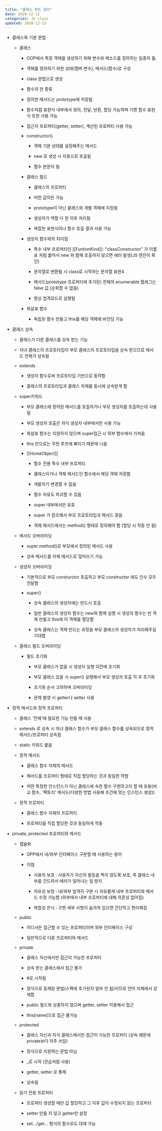 ```yaml
---
title: "클래스 파트 정리"
date: 2020-12-12
categories: JS class
updated: 2020-12-13
---
```


- 클래스와 기본 문법

  - 클래스

    - OOP에서 특정 객체를 생성하기 위해 변수와 메소드를 정의하는 일종의 틀.

    - 객체를 정의하기 위한 상태(멤버 변수), 메서드(함수)로 구성

    - class 문법으로 생성

    - 함수의 한 종류

    - 정의한 메서드는 prototype에 저장됨

    - 함수처럼 표현식 내부에서 정의, 전달, 반환, 할당 가능하며 기명 함수 표현식 또한 사용 가능

    - 접근자 프로퍼티(getter, setter), 계산된 프로퍼티 사용 가능

    - constructor()

      - 객체 기본 상태를 설정해주는 메서드

      - new 로 생성 시 자동으로 호출됨

      - 함수 본문이 됨

    - 클래스 필드

      - 클래스의 프로퍼티

      - 어떤 값이든 가능

      - prototype이 아닌 클래스와 개별 객체에 지정됨

      - 생성자가 역할 다 한 이후 처리됨

      - 복잡한 표현식이나 함수 호출 결과 사용 가능

    - 생성자 함수와의 차이점

      - 특수 내부 프로퍼티인 [[FuntionKind]]: "classConstructor" 가 이름표 처럼 붙어서 new 와 함께 호출하지 않으면 에러 발생(JS 엔진이 확인)

      - 문자열로 변환될 시 class로 시작하는 문자열 표현4

      - 메서드(prototype 프로퍼티에 추가된) 전체의 enumerable 플래그는 false 값.(순회할 수 없음)

      - 항상 엄격모드로 실행됨

    - 화살표 함수

      - 독립된 함수 만들고 this를 해당 객체에 바인딩 가능

- 클래스 상속

  - 클래스가 다른 클래스를 상속 받는 기능

  - 자녀 클래스의 프로토타입이 부모 클래스의 프로토타입을 상속 받으므로 메서드 전체가 상속됨

  - extends

    - 생성자 함수로써 프로토타입 기반으로 동작함

    - 클래스의 프로토타입과 클래스 자체를 동시에 상속받게 함

  - super키워드

    - 부모 클래스에 정의된 메서드를 호출하거나 부모 생성자를 호출하는데 사용됨

    - 부모 생성자 호출은 자식 생성자 내부에서만 사용 가능

    - 화살표 함수는 지원하지 않으며 super접근 시 외부 함수에서 가져옴

    - this 만으로는 무한 루프에 빠지기 때문에 나옴

    - [[HomeObject]]

      - 함수 전용 특수 내부 프로퍼티

      - 클래스이거나 객체 메서드인 함수에서 해당 객체 저장함

      - 개발자가 변경할 수 없음

      - 함수 자유도 파괴할 수 있음

      - super 내부에서만 유효

      - super 가 참조해서 부모 프로토타입과 메서드 찾음

      - 객체 메서드에서는 method() 형태로 정의해야 함 (할당 시 작동 안 됨)

  - 메서드 오버라이딩

    - super.method()로 부모에서 정의된 메서드 사용

    - 상속 메서드를 자체 메서드로 덮어쓰기 가능

  - 생성자 오버라이딩

    - 기본적으로 부모 consturctor 호출하고 부모 constructor 에도 인수 모두 전달함

    - super()

      - 상속 클래스의 생성자에는 반드시 호출

      - 일반 클래스의 생성자 함수는 new와 함께 실행 시 생성자 함수는 빈 객체 만들고 this에 이 객체를 할당함

      - 상속 클래스는 객체 만드는 과정을 부모 클래스의 생성자가 처리해주길 기대함

  - 클래스 필드 오버라이딩

    - 필드 초기화

      - 부모 클래스가 없을 시 생성자 실행 이전에 초기화

      - 부모 클래스 있을 시 super() 실행해서 부모 생성자 호출 직 후 초기화

      - 초기화 순서 고려하며 오버라이딩

      - 문제 발생 시 getter나 setter 사용

- 정적 메서드와 정적 프로퍼티

  - 클래스 '전체'에 필요한 기능 만들 때 사용

  - extends 로 상속 시 자녀 클래스 함수가 부모 클래스 함수를 상속되므로 정적 메서드/프로퍼티 상속됨

  - static 키워드 붙음

  - 정적 메서드

    - 클래스 함수 자체의 메서드

    - 메서드를 프로퍼티 형태로 직접 할당하는 것과 동일한 역할

    - 어떤 특정한 인스턴스가 아닌 클래스에 속한 함수 구현하고자 할 때 유용(비교 함수, '팩토리' 메서드(다양한 방법 사용해 조건에 맞는 인스턴스 생성))

  - 정적 프로퍼티

    - 클래스 함수 자체의 프로퍼티

    - 프로퍼티를 직접 할당한 것과 동일하게 작동

- private, protected 프로퍼티와 메서드

  - 캡슐화

    - OPP에서 내/외부 인터페이스 구분할 때 사용하는 용어

    - 이점

      - 사용자 보호 : 사용자가 자신의 발등을 찍지 않도록 보호, 즉 클래스 내부를 건드려서 에러가 일어나는 일 방지

      - 자유성 보장 : 내/외부 엄격히 구분 시 자유롭게 내부 프로퍼티와 메서드 수정 가능함 (외부에서 내부 프로퍼티에 대해 의존성 없어짐)

      - 복잡성 은닉 : 구현 세부 사항이 숨겨져 있으면 간단하고 편리해짐

  - public

    - 어디서든 접근할 수 있는 프로퍼티이며 외부 인터페이스 구성

    - 일반적으로 다룬 프로퍼티와 메서드

  - private

    - 클래스 자신에서만 접근이 가능한 프로퍼티

    - 상속 받는 클래스에서 접근 불가

    - \#로 시작됨

    - 정식으로 등재된 문법(스펙에 추가된지 얼마 안 됨)이므로 언어 자체에서 강제함

    - public 필드와 상충하지 않으며 getter, setter 이용해서 접근

    - this[name]으로 접근 불가능

  - protected

    - 클래스 자신과 자식 클래스에서만 접근이 가능한 프로퍼티 (상속 떄문에 private보다 자주 쓰임)

    - 정식으로 지원하는 문법 아님

    - \_로 시작 (관습처럼 사용)

    - getter, setter 로 통제

    - 상속됨

  - 읽기 전용 프로퍼티

    - 프로퍼티 생성할 때만 값 할당하고 그 이후 값이 수정되지 않는 프로퍼티

    - setter 만들 지 않고 getter만 설정

    - set.../get... 형식의 함수로도 대체 가능

